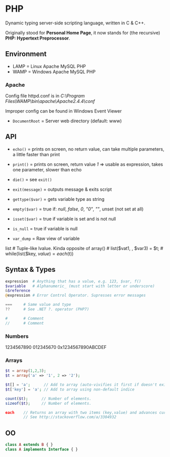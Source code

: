
# PHP

Dynamic typing server-side scripting language, written in C & C++.

Originally stood for **Personal Home Page**, it now stands for (the recursive) **PHP: Hypertext Preprocessor**.

## Environment

* LAMP = Linux Apache MySQL PHP
* WAMP = Windows Apache MySQL PHP

### Apache

Config file httpd.conf is in _C:\Program Files\WAMP\bin\apache\Apache2.4.4\conf_

Improper config can be found in Windows Event Viewer

* `DocumentRoot` = Server web directory (default: www)

## API

* `echo()` = prints on screen, no return value, can take multiple parameters, a little faster than print
* `print()` = prints on screen, return value _1_ => usable as expression, takes one parameter, slower than echo
* `die()` = see `exit()`
* `exit(message)` = outputs message & exits script

* `gettype($var)` = gets variable type as string
* `empty($var)` = true if: _null_, _false_, _0_, _"0"_, _""_, unset (not set at all)
* `isset($var)` = true if variable is set and is not null
* `is_null` = true if variable is null
* `var_dump` = Raw view of variable

list        # Tuple-like lvalue. Kinda opposite of array()
            # list($vat1, , $var3) = $t;
            # while(list($key, $value) = each($t))

## Syntax & Types

```PHP
expression  # Anything that has a value, e.g. 123, $var, f()
$variable   # Alphanumeric_ (must start with letter or underscore)
&$reference
@expression # Error Control Operator. Supresses error messages

===     # Same value and type
??      # See .NET ?. operator (PHP7)

#       # Comment
//      # Comment
```

### Numbers

1234567890
012345670
0x1234567890ABCDEF

### Arrays

```PHP
$t = array(1,2,3);
$t = array('a' => '1', 2 => '2');

$t[] = 'a';      // Add to array (auto-vivifies it first if doesn't exist)
$t['key'] = 'a'; // Add to array using non-default indice

count($t);      // Number of elements.
sizeof($t);     // Number of elements.

each    // Returns an array with two items (key,value) and advances cursor
        // See http://stackoverflow.com/a/3304932
```

## OO

```PHP
class A extends B { }
class A implements Interface { }
```
